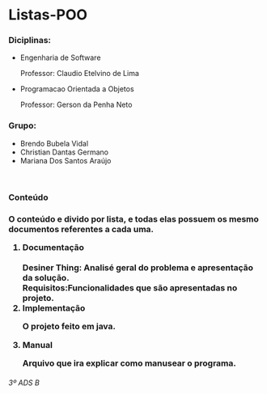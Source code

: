 <h1>Listas-POO</h1>
<h3>Diciplinas:</h3>
<ul>
   <li>Engenharia de Software</li>
   <p>Professor: Claudio Etelvino de Lima</p>
   <li>Programacao Orientada a Objetos</li>
   <p>Professor: Gerson da Penha Neto</p>
</ul>
<h3>Grupo:</h3>
<ul>
   <li>Brendo Bubela Vidal</li>
   <li>Christian Dantas Germano</li>
   <li>Mariana Dos Santos Araújo</li>
</ul>
<br>
<h3>Conteúdo<h3>
<p>O conteúdo e divido por lista, e todas elas possuem os mesmo documentos referentes a cada uma.<p>
<ol>
   <li>Documentação</li>
   <br>
   Desiner Thing: Analisé geral do problema e apresentação da solução.
   <br>
   Requisitos:Funcionalidades que são apresentadas no projeto.
   <br>
   <li>Implementação</li>
   <p>O projeto feito em java.</p>
   <li>Manual</li>
   <p>Arquivo que ira explicar como manusear o programa.</p>
</ol>
<h6>3º ADS B</h6>
